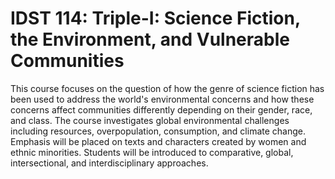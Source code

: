 # IDST 114: Triple-I: Science Fiction, the Environment, and Vulnerable Communities

This course focuses on the question of how the genre of science fiction has been used to address the world's environmental concerns and how these concerns affect communities differently depending on their gender, race, and class. The course investigates global environmental challenges including resources, overpopulation, consumption, and climate change. Emphasis will be placed on texts and characters created by women and ethnic minorities. Students will be introduced to comparative, global, intersectional, and interdisciplinary approaches.